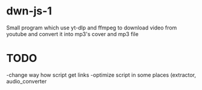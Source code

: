 # dwn-js-1
Small program which use yt-dlp and ffmpeg to download video from youtube and convert it into mp3's cover and mp3 file

# TODO
-change way how script get links
-optimize script in some places (extractor, audio_converter
